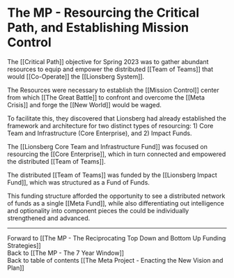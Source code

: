 # The MP - Resourcing the Critical Path, and Establishing Mission Control

The [[Critical Path]] objective for Spring 2023 was to gather abundant resources to equip and empower the distributed [[Team of Teams]] that would [[Co-Operate]] the [[Lionsberg System]]. 

The Resources were necessary to establish the [[Mission Control]] center from which [[The Great Battle]] to confront and overcome the [[Meta Crisis]] and forge the [[New World]] would be waged. 

To facilitate this, they discovered that Lionsberg had already established the framework and architecture for two distinct types of resourcing: 1) Core Team and Infrastructure (Core Enterprise), and 2) Impact Funds. 

The [[Lionsberg Core Team and Infrastructure Fund]] was focused on resourcing the [[Core Enterprise]], which in turn connected and empowered the distributed [[Team of Teams]]. 

The distributed [[Team of Teams]] was funded by the [[Lionsberg Impact Fund]], which was structured as a Fund of Funds. 

This funding structure afforded the opportunity to see a distributed network of funds as a single [[Meta Fund]], while also differentiating out intelligence and optionality into component pieces the could be individually strengthened and advanced. 

___

Forward to [[The MP - The Reciprocating Top Down and Bottom Up Funding Strategies]]    
Back to [[The MP - The 7 Year Window]]      
Back to table of contents [[The Meta Project - Enacting the New Vision and Plan]]  
